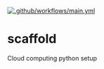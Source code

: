 [![.github/workflows/main.yml](https://github.com/rcno/scaffold/actions/workflows/main.yml/badge.svg)](https://github.com/rcno/scaffold/actions/workflows/main.yml)

# scaffold
Cloud computing python setup
